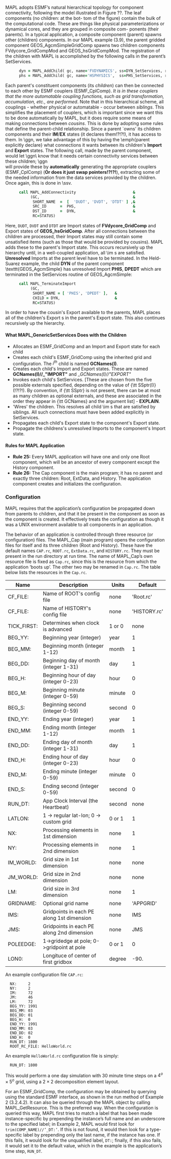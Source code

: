 MAPL adopts ESMF’s natural hierarchical topology for component connectivity, following the model illustrated in Figure ??. 
The leaf components (no children: at the bot- tom of the figure) contain the bulk of the computational code. 
These are things like physical parameterizations or dynamical cores, and they are grouped in composite com- ponents (their parents). 
In a typical application, a composite component (parent) spawns other (children) components. 
In our MAPL example (3.9), the parent gridded component GEOS_AgcmSimpleGridComp spawns two children components 
FVdycore_GridCompMod and GEOS_hsGridCompMod. 
The registration of the children with MAPL is accomplished by the following calls in the parent’s SetServices.

```fortran
      dyn = MAPL_AddChild( gc, name='FVDYNAMICS', ss=DYN_SetServices, rc=status)
      phs = MAPL_AddChild( gc, name='HSPHYSICS',  ss=PHS_SetServices, rc=status)
```

Each parent's constituent components (its _children_)
can then be connected to each other by ESMF couplers (ESMF_CplComp).
_It is in these couplers that the more automatable coupling functions,
such as grid transformation, accumulation, etc., are performed_.
Note that in this hierarchical scheme, all couplings - whether physical
or automatable - occur between _siblings_. This simplifies the
placement of couplers, which is important since we want this
to be done automatically by MAPL, but it does require some
means of making connections between _cousins_. This is done by
adopting some rules that define the parent-child relationship. Since a
parent `owns' its children components and their __IM__/__EX__
states (it declares them!?!?!), it has access to them. In \ggn, we
take advantage of this by having the \emph{parent explicitly declare} what
connections it wants between its children's __Import__ and __Export__
states. The following call,
made by the parent component, would let \ggn\ know that it needs
certain connectivity services between these children; \ggn\
will provide these by __automatically__ generating the appropriate
couplers (ESMF_CplComp) (__Or does it just swap pointers!?!?!__),
extracting some of the needed information from the data
services provided by the children. Once again, this is done in \ssv.

```fortran
      call MAPL_AddConnectivity                         &
           (GC,                                         &
            SHORT_NAME  =  [  'DUDT', 'DVDT', 'DTDT' ] ,&
            SRC_ID      =  PHS,                         &
            DST_ID      =  DYN,                         &
            RC=STATUS)
```

Here, `DUDT`, `DVDT` and `DTDT` are Import states of
__FVdycore_GridComp__ and Export states of __GEOS_hsGridComp__.
After all connections between the children are processed, their Import
states may still contain some unsatisfied items (such as those that
would be provided by cousins). MAPL adds these to the
parent's Import state. This occurs recursively up the hierarchy
until, in a well-coupled application, all \im s are satisfied.
__Unresolved__ Imports at the parent level have to be terminated.
In the Held-Suarez example, the child __DYN__ of the parent component
\texttt{GEOS\_AgcmSimple} has unresolved Import __PHIS__, __DPEDT__
which are terminated in the SetServices routine of GEOS_AgcmSimple:

```fortran
      call MAPL_TerminateImport
           (GC,
            SHORT_NAME = [ 'PHIS', 'DPEDT' ],   &
            CHILD = DYN,                        &
            RC=STATUS)
```

In order to have the cousin's Export available to the parents, MAPL
places all of the children's Export s in the parent's Export
state. This also continues recursively up the hierarchy.

#### What MAPL_GenericSetServices  Does with the Children

- Allocates an ESMF_GridComp  and an Import and Export state for each child
- Creates each child's ESMF_GridComp using the inherited grid and
   configuration. The $i^{th}$ child is named __GCNames(I)__.
- Creates each child's Import and Export states. These are named
   __GCNames(I)//_"IMPORT"__ and __GCNames(I)//"_EXPORT"__
- Invokes each child's SetServices. [These are chosen from the five possible
    externals specified, depending on the value of {\tt SSptr(I)}(!?!?!). By
    convention, if {\tt SSptr} is not present, there can be at most as many
    children as optional externals, and these are associated in the order
    they appear in {\tt GCNames} and the argument list] - __EXPLAIN__.
- 'Wires' the children. This resolves all child \im s that are satisfied
   by siblings. All such connections must have been added explicitly
   in SetServices.
- Propagates each child's Export state to the component's Export state.
- Propagate the childrens's unresolved Imports to the component's Import state.


#### Rules for MAPL Application

- __Rule 25:__ Every MAPL application will have one and only one Root component, 
  which will be an ancestor of every component except the History component.
- __Rule 26:__ The Cap component is the main program; 
  it has no parent and exactly three children: Root, ExtData, and History. 
  The application component creates and initializes the configuration.

### Configuration


MAPL requires that the application’s configuration be propagated down from parents to children, 
and that it be present in the component as soon as the component is created. 
It effectively treats the configuration as though it was a UNIX environment available to all components in an application.

The behavior of an application is controlled through three resource (or configuration) files. 
The MAPL_Cap (main program) opens the configuration files for itself and its three children (Root and History). 
These have the default names `CAP.rc`, `ROOT.rc`, `ExtData.rc`, and `HISTORY.rc`. 
They must be present in the run directory at run time. 
The name of MAPL_Cap’s own resource file is fixed as `Cap.rc`, since this is the resource from which the application ‘boots up’. 
The other two may be renamed in `Cap.rc`. The table below lists the resources in the `Cap.rc`.


| __Name__ | __Description__ | __Units__ | __Default__ |
| ----  |  ---- |  ---- |  ---- |
| CF_FILE:    |  Name of ROOT's config file             |  none    |  'Root.rc' | 
| CF_FILE:    |  Name of HISTORY's config file          |  none   | 'HISTORY.rc' | 
| TICK_FIRST: |  Determines when clock is advanced      |  1 or 0  |  none | 
| BEG_YY:     |  Beginning year (integer)               |  year    |  1 | 
| BEG_MM:     |  Beginning month (integer 1-12)         |  month   | 1 | 
| BEG_DD:     |  Beginning day of month (integer 1-31)  |  day     |  1 | 
| BEG_H:      |  Beginning hour of day (integer 0-23)   |  hour    |  0 | 
| BEG_M:      |  Beginning minute (integer 0-59)        |  minute  |  0 | 
| BEG_S:      |  Beginning second (integer 0-59)        |  second  |  0 | 
| END_YY:     |  Ending year (integer)                  |  year    |  1 | 
| END_MM:     |  Ending month (integer 1-12)            |  month   |  1 | 
| END_DD:     |  Ending day of month (integer 1-31)     |  day     |  1 | 
| END_H:      |  Ending hour of day (integer 0-23)      |  hour    |  0 | 
| END_M:      |  Ending minute (integer 0-59)           |  minute  |  0 | 
| END_S:      |  Ending second (integer 0-59)           |  second  |  0 | 
| RUN_DT:     |  App Clock Interval (the Heartbeat)     |  second  |  none | 
| LATLON:     |  1 -> regular lat-lon; 0 -> custom grid |  0 or 1  |  1 | 
| NX:         |  Processing elements in 1st dimension   |  none    |  1 | 
| NY:         |  Processing elements in 2nd dimension   |  none    |  1 | 
| IM_WORLD:   |  Grid size in 1st dimension             |  none    |  none | 
| JM_WORLD:   |  Grid size in 2nd dimension             |  none    |  none | 
| LM:         |  Grid size in 3rd dimension             |  none    |  1 | 
| GRIDNAME:   |  Optional grid name                     |  none    |  'APPGRID' | 
| IMS:        |  Gridpoints in each PE along 1st dimension |  none |  IMS | 
| JMS:        |  Gridpoints in each PE along 2nd dimension |  none |  JMS | 
| POLEEDGE:   |  1->gridedge at pole; 0->gridpoint at pole |  0 or 1 |  0 | 
| LON0:       |  Longituce of center of first gridbox      |  degree  |  -90. | 

An example configuration file  `CAP.rc`:

```
  NX:     2
  NY:     2
  IM:     72
  JM:     46
  LM:     72
  BEG_YY: 1991
  BEG_MM: 03
  BEG_DD: 01
  BEG_H:  0
  END_YY: 1991
  END_MM: 03
  END_DD: 02
  END_H:  0
  RUN_DT: 1800
  ROOT_RC_FILE: HelloWorld.rc
```

An example `HelloWorld.rc` configuration file is simply:

```
  RUN_DT: 1800
```

This would perform a one day simulation with 30 minute time steps on a
$4^o \times  5^o$ grid, using a $2 \times 2$ decomposition element layout.

For an ESMF_GridComp, the configuration may be obtained by querying using the standard ESMF interface, 
as shown in the run method of Example 2 (3.2.4.2). 
It can also be queried through the MAPL object by calling MAPL_GetResource. 
This is the preferred way. When the configuration is queried this way, MAPL first tries to match a label 
that has been made instance-specific by prepending the instance’s full name and an underscore to the specified label; 
in Example 2, MAPL would first look for `trim(COMP_NAME)//’_DT:’`. 
If this is not found, it would then look for a type-specific label by prepending only the last name, 
if the instance has one. If this fails, it would look for the unqualified label, `DT:`; finally, if this also fails, 
it would set it to the default value, which in the example is the application’s time step, `RUN_DT`.